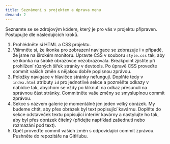 ```yaml
---
title: Seznámení s projektem a úprava menu
demand: 2
---
```


Seznamte se se zdrojovým kódem, který je pro vás v projektu připraven. Postupujte dle následujících kroků.

1. Prohlédněte si HTML a CSS projektu.
1. Všimněte si, že ikonka pro zobrazení navigace se zobrazuje i v případě, že jsme na širokém monitoru. Upravte CSS v souboru `style.css` tak, aby se ikonka na široké obrazovce nezobrazovala. Breakpoint zjistíte při prohlížení různých šířek stránky v devtools. Po úpravě CSS proveďte commit vašich změn s nějakou dobře popisnou zprávou.
1. Položky navigace v hlavičce stránky nefungují. Doplňte tedy v `index.html` atributy `id` pro jednotlivé sekce a pozměňte odkazy v nabídce tak, abychom se vždy po kliknutí na odkaz přesunuli na správnou část stránky. Commitněte vaše změny se smysluplnou commit zprávou.
1. Sekce s názvem galerie je momentálně jen jeden velký obrázek. My budeme chtít, aby přes obrázek byl text popisující kavárnu. Doplňte do sekce odstaveček textu popisující interiér kavárny a nastylujte ho tak, aby byl přes obrázek čitelný (přidejte například zašednutí nebo rozmazání pod text).
1. Opět proveďte commit vašich změn s odpovídající commit zprávou. Pushněte do repozitáře na GitHubu.
